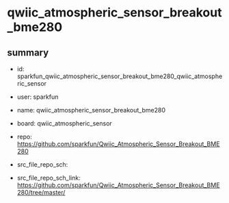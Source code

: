 # qwiic_atmospheric_sensor_breakout_bme280
 
## summary 
* id: sparkfun_qwiic_atmospheric_sensor_breakout_bme280_qwiic_atmospheric_sensor
* user: sparkfun
* name: qwiic_atmospheric_sensor_breakout_bme280
* board: qwiic_atmospheric_sensor
* repo: https://github.com/sparkfun/Qwiic_Atmospheric_Sensor_Breakout_BME280



* src_file_repo_sch: 
* src_file_repo_sch_link: https://github.com/sparkfun/Qwiic_Atmospheric_Sensor_Breakout_BME280/tree/master/




